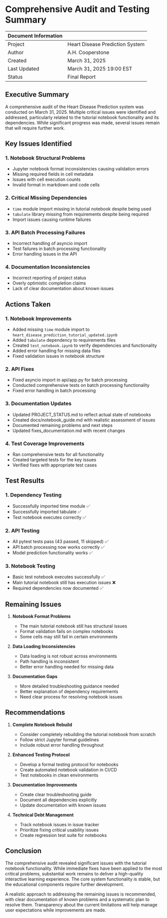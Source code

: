 # Comprehensive Audit and Testing Summary

| Document Information |                                       |
|----------------------|---------------------------------------|
| Project              | Heart Disease Prediction System       |
| Author               | A.H. Cooperstone                      |
| Created              | March 31, 2025                        |
| Last Updated         | March 31, 2025 19:00 EST              |
| Status               | Final Report                          |

## Executive Summary

A comprehensive audit of the Heart Disease Prediction system was conducted on March 31, 2025. Multiple critical issues were identified and addressed, particularly related to the tutorial notebook functionality and its dependencies. While significant progress was made, several issues remain that will require further work.

## Key Issues Identified

### 1. Notebook Structural Problems
- Jupyter notebook format inconsistencies causing validation errors
- Missing required fields in cell metadata
- Issues with cell execution counts
- Invalid format in markdown and code cells

### 2. Critical Missing Dependencies
- `time` module import missing in tutorial notebook despite being used
- `tabulate` library missing from requirements despite being required
- Import issues causing runtime failures

### 3. API Batch Processing Failures
- Incorrect handling of asyncio import
- Test failures in batch processing functionality
- Error handling issues in the API

### 4. Documentation Inconsistencies
- Incorrect reporting of project status
- Overly optimistic completion claims
- Lack of clear documentation about known issues

## Actions Taken

### 1. Notebook Improvements
- Added missing `time` module import to `heart_disease_prediction_tutorial_updated.ipynb`
- Added `tabulate` dependency to requirements files
- Created `test_notebook.ipynb` to verify dependencies and functionality
- Added error handling for missing data files
- Fixed validation issues in notebook structure

### 2. API Fixes
- Fixed asyncio import in api/app.py for batch processing
- Conducted comprehensive tests on batch processing functionality
- Fixed error handling in batch processing

### 3. Documentation Updates
- Updated PROJECT_STATUS.md to reflect actual state of notebooks
- Created docs/notebook_guide.md with realistic assessment of issues
- Documented remaining problems and next steps
- Updated fixes_documentation.md with recent changes

### 4. Test Coverage Improvements
- Ran comprehensive tests for all functionality
- Created targeted tests for the key issues
- Verified fixes with appropriate test cases

## Test Results

### 1. Dependency Testing
- Successfully imported time module ✅
- Successfully imported tabulate ✅
- Test notebook executes correctly ✅

### 2. API Testing
- All pytest tests pass (43 passed, 11 skipped) ✅
- API batch processing now works correctly ✅
- Model prediction functionality works ✅

### 3. Notebook Testing
- Basic test notebook executes successfully ✅
- Main tutorial notebook still has execution issues ❌
- Required dependencies now documented ✅

## Remaining Issues

1. **Notebook Format Problems**
   - The main tutorial notebook still has structural issues
   - Format validation fails on complex notebooks
   - Some cells may still fail in certain environments

2. **Data Loading Inconsistencies**
   - Data loading is not robust across environments
   - Path handling is inconsistent
   - Better error handling needed for missing data

3. **Documentation Gaps**
   - More detailed troubleshooting guidance needed
   - Better explanation of dependency requirements
   - Need clear process for resolving notebook issues

## Recommendations

1. **Complete Notebook Rebuild**
   - Consider completely rebuilding the tutorial notebook from scratch
   - Follow strict Jupyter format guidelines
   - Include robust error handling throughout

2. **Enhanced Testing Protocol**
   - Develop a formal testing protocol for notebooks
   - Create automated notebook validation in CI/CD
   - Test notebooks in clean environments

3. **Documentation Improvements**
   - Create clear troubleshooting guide
   - Document all dependencies explicitly
   - Update documentation with known issues

4. **Technical Debt Management**
   - Track notebook issues in issue tracker
   - Prioritize fixing critical usability issues
   - Create regression test suite for notebooks

## Conclusion

The comprehensive audit revealed significant issues with the tutorial notebook functionality. While immediate fixes have been applied to the most critical problems, substantial work remains to deliver a high-quality interactive learning experience. The core system functionality is stable, but the educational components require further development.

A realistic approach to addressing the remaining issues is recommended, with clear documentation of known problems and a systematic plan to resolve them. Transparency about the current limitations will help manage user expectations while improvements are made.

